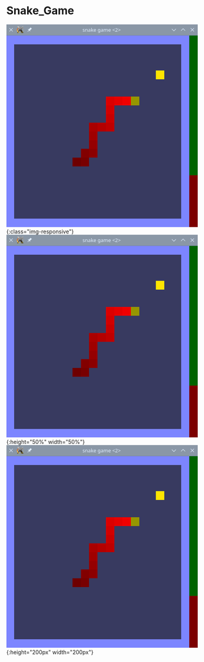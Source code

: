 # Snake_Game

![Imagem Exemplo](/images/snake_game_2.png){:class="img-responsive"}
![Imagem Exemplo](/images/snake_game_2.png){:height="50%" width="50%"}
![Imagem Exemplo](/images/snake_game_2.png){:height="200px" width="200px"}
